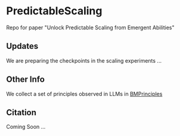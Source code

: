 # PredictableScaling
Repo for paper "Unlock Predictable Scaling from Emergent Abilities"

## Updates
We are preparing the checkpoints in the scaling experiments ...

## Other Info
We collect a set of principles observed in LLMs in [BMPrinciples](https://github.com/OpenBMB/BMPrinciples)

## Citation
Coming Soon ...
